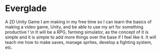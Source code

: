 # Everglade
A 2D Unity Game I am making in my free time so I can learn the basics of making a video game, Unity, and be able to use my art for something productive ! 
\n It will be a RPG, farming simulator, as the concept of it is simple and it is simple to add more things over the base if I feel like it. 
It will teach me how to make saves, manage sprites, develop a fighting system, etc. 
